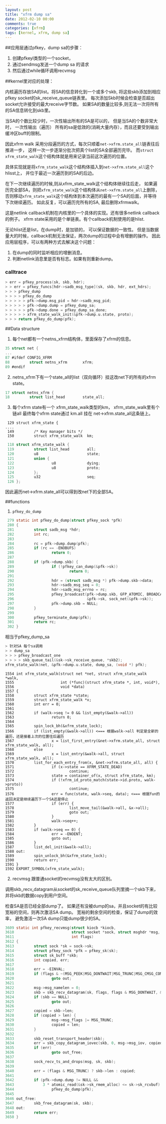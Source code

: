 ```yaml
---
layout: post
title: "xfrm dump sa"
date: 2012-02-10 00:00
comments: true
categories: [xfrm]
tags: [kernel, xfrm, dump sa]
---
```


##应用层通过pfkey，dump sa的步骤：

1. 创建pfkeyl类型的一个socket， 
2. 通过sendmsg发送一个dump sa 的请求 
3. 然后通过while循环调用recvmsg

##kernel里对应的处理：

内核遍历存放SA的list。将SA的信息转化到一个或多个skb, 将这些skb添加到相应pfkey socket的sk_receive_queue链表里。
每次添加Skb时候会检查是否超出socket允许接受的最大receive字节数。
如果SA的数量比较多,则无法一次将所有的SA信息转化到skb里。


当SA的个数比较少时，一次性输出所有的SA是可以的， 但是当SA的个数非常大时， 一次性输出（遍历） 所有的sa是低效的(消耗大量内存），而且还要受到输出缓冲区buff的限制。

因此xfrm walk 采用分段遍历的方式，每次只顺着`net->xfrm.state_all`链表往后推进一步， 这样一次一步逐渐分批次把真个list的SA全部遍历完毕。 而`struct xfrm_state_walk`这个结构体就是用来记录当前这次遍历的位置。

具体实现就是将`xfrm_state_walk`这个结构体插入到`net->xfrm.state_all`这个hlisst上， 并位于最近一次遍历到的SA的后边。

在下一次继续遍历的时候,则从xfrm_state_walk这个结构体继续往后走， 如果遍历完全部SA，则把`xfrm_state_walk`这个结构体从`net->xfrm.state_all`上删除， 否则移动`xfrm_state_walk`这个结构体到本次遍历的最有一个SA的后面，并等待下次继续遍历。 如此反复，可以遍历完所有的SA, 最后删除xfrmwalk。

这是netlink callback机制在内核里的一个具体的实现。还有很多netlink callback的例子。 
xfrm state采用的是个单链表。有个callback机制使用的是hlist.

无论hlist还是list，在dump时，是加锁的， 可以保证数据的一致性。
但是当数据量大的时候，callback机制无法保证，两次dump的过程中会有增删的操作。
因此应用层程序，可以有两种方式去解决这个问题：

1. 在dump的同时监听相应的增删消息。
2. 判断netlink消息里是否有标志。如果有则重新dump。

### calltrace

```c
> err = pfkey_process(sk, skb, hdr);
> > err = pfkey_funcs[hdr->sadb_msg_type](sk, skb, hdr, ext_hdrs);
> > > pfkey_dump
> > > > pfkey_do_dump
> > > > > pfk->dump.msg_pid = hdr->sadb_msg_pid;
> > > > > pfk->dump.dump = pfkey_dump_sa;
> > > > > pfk->dump.done = pfkey_dump_sa_done;
> > > > > xfrm_state_walk_init(&pfk->dump.u.state, proto);
> > > return pfkey_do_dump(pfk);
```
##Data structure

1. 每个net都有一个netns_xfrm结构体，里面保存了xfrm的信息。

```c
35 struct net {
...
87 #ifdef CONFIG_XFRM
88         struct netns_xfrm       xfrm;
89 #endif
```

2. netns_xfrm下有一个state_all的list（双向循环）挂这改net下的所有的xfrm state。

```c
17 struct netns_xfrm {
18         struct list_head        state_all;
```

3. 每个xfrm state有一个 xfrm_state_walk类型的km， xfrm_state_walk里有个链all 最终每个xfrm state通过 km.all 挂在 net->xfrm.state_all这条链上。

```
 129 struct xfrm_state {
....
 149         /* Key manager bits */
 150         struct xfrm_state_walk  km; 
```

```c
 118 struct xfrm_state_walk {
 119         struct list_head        all;
 120         u8                      state;
 121         union {
 122                 u8              dying;
 123                 u8              proto;
 124         };
 125         u32                     seq;
 126 };      
```

因此遍历net->xfrm.state_all可以得到改net下的全部SA。

##functions
1. `pfkey_do_dump`

```c
 279 static int pfkey_do_dump(struct pfkey_sock *pfk)
 280 {
 281         struct sadb_msg *hdr;
 282         int rc;
 283        
 284         rc = pfk->dump.dump(pfk);
 285         if (rc == -ENOBUFS)
 286                 return 0;
 287 
 288         if (pfk->dump.skb) {
 289                 if (!pfkey_can_dump(&pfk->sk))  
 290                         return 0;
 291  
 292                 hdr = (struct sadb_msg *) pfk->dump.skb->data;
 293                 hdr->sadb_msg_seq = 0;
 294                 hdr->sadb_msg_errno = rc;
 295                 pfkey_broadcast(pfk->dump.skb, GFP_ATOMIC, BROADCAST_ONE,
 296                                 &pfk->sk, sock_net(&pfk->sk));
 297                 pfk->dump.skb = NULL;
 298         }
 299 
 300         pfkey_terminate_dump(pfk);
 301         return rc;
 302 }
```
相当于pfkey_dump_sa
```c
> 针对SA 每个sa调用
> > dump_sa
> > > pfkey_broadcast_one
> > > > skb_queue_tail(&sk->sk_receive_queue, *skb2);
xfrm_state_walk(net, &pfk->dump.u.state, dump_sa, (void *) pfk);
```

```
1554 int xfrm_state_walk(struct net *net, struct xfrm_state_walk *walk,
1555                     int (*func)(struct xfrm_state *, int, void*),
1556                     void *data)
1557 {
1558         struct xfrm_state *state;
1559         struct xfrm_state_walk *x;
1560         int err = 0;             
1561 
1562         if (walk->seq != 0 && list_empty(&walk->all))
1563                 return 0;
1564 
1565         spin_lock_bh(&xfrm_state_lock);
1566         if (list_empty(&walk->all)) <=== 根据walk->all 判定是全新的遍历，还是接着上次的位置往后遍历
1567                 x = list_first_entry(&net->xfrm.state_all, struct xfrm_state_walk, all);
1568         else
1569                 x = list_entry(&walk->all, struct xfrm_state_walk, all);
1570         list_for_each_entry_from(x, &net->xfrm.state_all, all) {
1571                 if (x->state == XFRM_STATE_DEAD)
1572                         continue;
1573                 state = container_of(x, struct xfrm_state, km);
1574                 if (!xfrm_id_proto_match(state->id.proto, walk->proto))
1575                         continue;
1576                 err = func(state, walk->seq, data); <=== 根据fun的返回决定是继续遍历下一个SA还是停止
1577                 if (err) {
1578                         list_move_tail(&walk->all, &x->all);
1579                         goto out;
1580                 }
1581                 walk->seq++;
1582         }
1583         if (walk->seq == 0) {
1584                 err = -ENOENT;
1585                 goto out;
1586         }
1587         list_del_init(&walk->all);
1588 out:
1589         spin_unlock_bh(&xfrm_state_lock);
1590         return err;
1591 }
1592 EXPORT_SYMBOL(xfrm_state_walk);
```

2. recvmsg
跟普通socket的recvmsg没有太大的区别。

调用skb_recv_datagram从socket的sk_receive_queue队列里摘一个skb下来， 并将skb的数据copy到用户空间。

检查SA是否已经全部dump了。 如果还有没被dump的sa，并且socket的有比较宽裕的空间，则再次激活SA dump。 
宽裕的剩余空间的检查，保证了dump的效率， 避免激活一次SA dump只能dump很少的SA。

```c
3609 static int pfkey_recvmsg(struct kiocb *kiocb,
3610                          struct socket *sock, struct msghdr *msg, size_t len,
3611                          int flags)
3612 {
3613         struct sock *sk = sock->sk;
3614         struct pfkey_sock *pfk = pfkey_sk(sk);
3615         struct sk_buff *skb;
3616         int copied, err;
3617 
3618         err = -EINVAL;
3619         if (flags & ~(MSG_PEEK|MSG_DONTWAIT|MSG_TRUNC|MSG_CMSG_COMPAT))
3620                 goto out;
3621 
3622         msg->msg_namelen = 0;
3623         skb = skb_recv_datagram(sk, flags, flags & MSG_DONTWAIT, &err);
3624         if (skb == NULL)
3625                 goto out;
3626 
3627         copied = skb->len;
3628         if (copied > len) {
3629                 msg->msg_flags |= MSG_TRUNC;
3630                 copied = len;
3631         }
3632 
3633         skb_reset_transport_header(skb);
3634         err = skb_copy_datagram_iovec(skb, 0, msg->msg_iov, copied);
3635         if (err)
3636                 goto out_free;
3637 
3638         sock_recv_ts_and_drops(msg, sk, skb);
3639 
3640         err = (flags & MSG_TRUNC) ? skb->len : copied;
3641 
3642         if (pfk->dump.dump != NULL &&
3643             3 * atomic_read(&sk->sk_rmem_alloc) <= sk->sk_rcvbuf)
3644                 pfkey_do_dump(pfk);
3645 
3646 out_free:
3647         skb_free_datagram(sk, skb);
3648 out:
3649         return err;
3650 }
```

